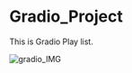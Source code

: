 # Gradio_Project
This is Gradio Play list.

![gradio_IMG](https://github.com/Praveenku32k/Gradio_Project/assets/68581081/44ccc493-958c-41f4-b62b-a9c9721516cf)
